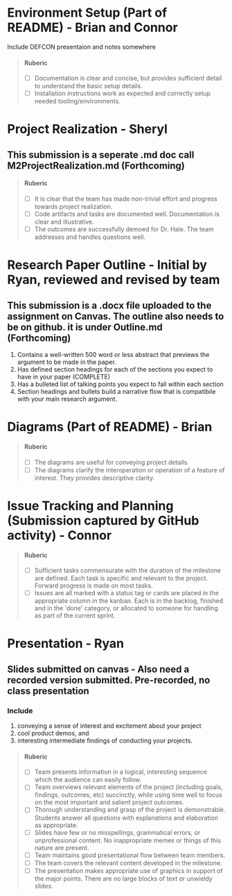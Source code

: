 # Environment Setup (Part of README)  - Brian and Connor  
Include DEFCON presentaion and notes somewhere
 > #### Ruberic  
  > - [ ] Documentation is clear and concise, but provides sufficient detail to understand the basic setup details.  
  > - [ ] Installation instructions work as expected and correctly setup needed tooling/environments.

# Project Realization  - Sheryl  
## This submission is a seperate .md doc call M2ProjectRealization.md (Forthcoming)  
> #### Ruberic  
>  - [ ] It is clear that the team has made non-trivial effort and progress towards project realization.  
>  - [ ] Code artifacts and tasks are documented well. Documentation is clear and illustrative.  
>  - [ ] The outcomes are successfully demoed for Dr. Hale. The team addresses and handles questions well.  

# Research Paper Outline  - Initial by Ryan, reviewed and revised by team  
## This submission is a .docx file uploaded to the assignment on Canvas. The outline also needs to be on github. it is under Outline.md (Forthcoming)
1) Contains a well-written 500 word or less abstract that previews the argument to be made in the paper.
2) Has defined section headings for each of the sections you expect to have in your paper (COMPLETE)
3) Has a bulleted list of talking points you expect to fall within each section
4) Section headings and bullets build a narrative flow that is compatibile with your main research argument.
   
# Diagrams (Part of README) - Brian  
 > #### Ruberic  
 > - [ ] The diagrams are useful for conveying project details.
 > - [ ] The diagrams clarify the interoperation or operation of a feature of interest. They provides descriptive clarity.

# Issue Tracking and Planning (Submission captured by GitHub activity)  - Connor  
 > #### Ruberic  
 > - [ ] Sufficient tasks commensurate with the duration of the milestone are defined. Each task is specific and relevant to the project. Forward progress is made on most tasks.
 > - [ ] Issues are all marked with a status tag or cards are placed in the appropriate column in the kanban. Each is in the backlog, finished and in the 'done' category, or allocated to someone for handling as part of the current sprint.

# Presentation  - Ryan  
## Slides submitted on canvas - Also need a recorded version submitted. Pre-recorded, no class presentation
### Include  
1) conveying a sense of interest and excitement about your project  
2) cool product demos, and  
3) interesting intermediate findings of conducting your projects.
> #### Ruberic
> - [ ] Team presents information in a logical, interesting sequence which the audience can easily follow.
> - [ ] Team overviews relevant elements of the project (including goals, findings, outcomes, etc) succinctly, while using time well to focus on the most important and salient project outcomes.
> - [ ] Thorough understanding and grasp of the project is demonstrable. Students answer all questions with explanations and elaboration as appropriate.
> - [ ] Slides have few or no misspellings, grammatical errors, or unprofessional content. No inappropriate memes or things of this nature are present.
> - [ ] Team maintains good presentational flow between team members.
> - [ ] The team covers the relevant content developed in the milestone.
> - [ ] The presentation makes appropriate use of graphics in support of the major points. There are no large blocks of text or unwieldy slides.
